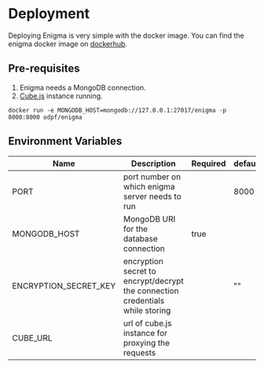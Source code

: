 # Deployment

Deploying Enigma is very simple with the docker image. You can find the enigma docker image on [dockerhub](https://hub.docker.com/r/odpf/enigma).

## Pre-requisites

1. Enigma needs a MongoDB connection.
2. [Cube.js](https://hub.docker.com/r/odpf/enigma-cube) instance running.

```
docker run -e MONGODB_HOST=mongodb://127.0.0.1:27017/enigma -p 8000:8000 odpf/enigma
```

## Environment Variables

| Name                  | Description                                                                   | Required | default |
| --------------------- | ----------------------------------------------------------------------------- | -------- | ------- |
| PORT                  | port number on which enigma server needs to run                               |          | 8000    |
| MONGODB_HOST          | MongoDB URI for the database connection                                       | true     |         |
| ENCRYPTION_SECRET_KEY | encryption secret to encrypt/decrypt the connection credentials while storing |          | ""      |
| CUBE_URL              | url of cube.js instance for proxying the requests                             |          |         |
